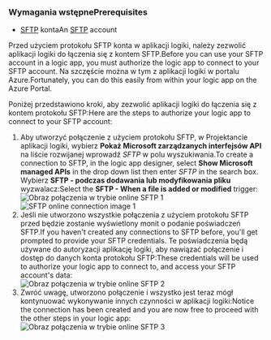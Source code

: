 ### <a name="prerequisites"></a><span data-ttu-id="82cb3-101">Wymagania wstępne</span><span class="sxs-lookup"><span data-stu-id="82cb3-101">Prerequisites</span></span>
* <span data-ttu-id="82cb3-102">[SFTP](https://en.wikipedia.org/wiki/SSH_File_Transfer_Protocol) konta</span><span class="sxs-lookup"><span data-stu-id="82cb3-102">An [SFTP](https://en.wikipedia.org/wiki/SSH_File_Transfer_Protocol) account</span></span>  

<span data-ttu-id="82cb3-103">Przed użyciem protokołu SFTP konta w aplikacji logiki, należy zezwolić aplikacji logiki do łączenia się z kontem SFTP.</span><span class="sxs-lookup"><span data-stu-id="82cb3-103">Before you can use your SFTP account in a logic app, you must authorize the logic app to connect to your SFTP account.</span></span> <span data-ttu-id="82cb3-104">Na szczęście można w tym z aplikacji logiki w portalu Azure.</span><span class="sxs-lookup"><span data-stu-id="82cb3-104">Fortunately, you can do this easily from within your logic app on the Azure Portal.</span></span>  

<span data-ttu-id="82cb3-105">Poniżej przedstawiono kroki, aby zezwolić aplikacji logiki do łączenia się z kontem protokołu SFTP:</span><span class="sxs-lookup"><span data-stu-id="82cb3-105">Here are the steps to authorize your logic app to connect to your SFTP account:</span></span>  

1. <span data-ttu-id="82cb3-106">Aby utworzyć połączenie z użyciem protokołu SFTP, w Projektancie aplikacji logiki, wybierz **Pokaż Microsoft zarządzanych interfejsów API** na liście rozwijanej wprowadź *SFTP* w polu wyszukiwania.</span><span class="sxs-lookup"><span data-stu-id="82cb3-106">To create a connection to SFTP, in the logic app designer, select **Show Microsoft managed APIs** in the drop down list then enter *SFTP* in the search box.</span></span> <span data-ttu-id="82cb3-107">Wybierz **SFTP - podczas dodawania lub modyfikowania pliku** wyzwalacz:</span><span class="sxs-lookup"><span data-stu-id="82cb3-107">Select the **SFTP - When a file is added or modified** trigger:</span></span>  
   <span data-ttu-id="82cb3-108">![Obraz połączenia w trybie online SFTP 1](./media/connectors-create-api-sftp/sftp-1.png)</span><span class="sxs-lookup"><span data-stu-id="82cb3-108">![SFTP online connection image 1](./media/connectors-create-api-sftp/sftp-1.png)</span></span>  
2. <span data-ttu-id="82cb3-109">Jeśli nie utworzono wszystkie połączenia z użyciem protokołu SFTP przed będzie zostanie wyświetlony monit o podanie poświadczeń SFTP.</span><span class="sxs-lookup"><span data-stu-id="82cb3-109">If you haven't created any connections to SFTP before, you'll get prompted to provide your SFTP credentials.</span></span> <span data-ttu-id="82cb3-110">Te poświadczenia będą używane do autoryzacji aplikację logiki, aby nawiązać połączenie i dostęp do danych konta protokołu SFTP:</span><span class="sxs-lookup"><span data-stu-id="82cb3-110">These credentials will be used to authorize your logic app to connect to, and access your SFTP account's data:</span></span>  
   ![Obraz połączenia w trybie online SFTP 2](./media/connectors-create-api-sftp/sftp-2.png)  
3. <span data-ttu-id="82cb3-112">Zwróć uwagę, utworzono połączenie i wszystko jest teraz mógł kontynuować wykonywanie innych czynności w aplikacji logiki:</span><span class="sxs-lookup"><span data-stu-id="82cb3-112">Notice the connection has been created and you are now free to proceed with the other steps in your logic app:</span></span>   
   ![Obraz połączenia w trybie online SFTP 3](./media/connectors-create-api-sftp/sftp-3.png) 

